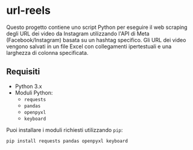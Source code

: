 # url-reels

Questo progetto contiene uno script Python per eseguire il web scraping degli URL dei video da Instagram utilizzando l'API di Meta (Facebook/Instagram) basata su un hashtag specifico. Gli URL dei video vengono salvati in un file Excel con collegamenti ipertestuali e una larghezza di colonna specificata.

## Requisiti

- Python 3.x
- Moduli Python:
  - `requests`
  - `pandas`
  - `openpyxl`
  - `keyboard`

Puoi installare i moduli richiesti utilizzando `pip`:

```sh
pip install requests pandas openpyxl keyboard
